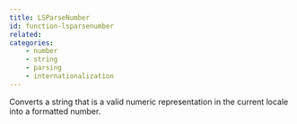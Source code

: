 ```yaml
---
title: LSParseNumber
id: function-lsparsenumber
related:
categories:
    - number
    - string
    - parsing
    - internationalization
---
```


Converts a string that is a valid numeric representation in
the current locale into a formatted number.
